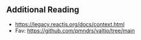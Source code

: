 ## Additional Reading
- https://legacy.reactjs.org/docs/context.html
- Fav: https://github.com/pmndrs/valtio/tree/main
